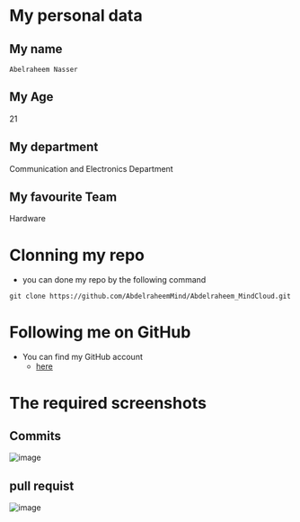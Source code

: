 # My personal data

## My name
`Abelraheem Nasser`
## My Age
21
## My department
Communication and Electronics Department
## My favourite Team
Hardware
# Clonning my repo
- you can done my repo by the following command 
```
git clone https://github.com/AbdelraheemMind/Abdelraheem_MindCloud.git
```
# Following me on GitHub
- You can find my GitHub account
  - [here](https://github.com/AbdelraheemMind)
# The required screenshots
## Commits
![image](https://user-images.githubusercontent.com/116360690/197232363-bca89624-bcc7-44a0-9b32-197d27be7900.png)
## pull requist
![image](https://user-images.githubusercontent.com/116360690/197232486-40572ad7-55ff-46a8-a447-2ebba30fb73e.png)

